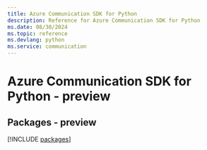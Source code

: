 ```yaml
---
title: Azure Communication SDK for Python
description: Reference for Azure Communication SDK for Python
ms.date: 08/30/2024
ms.topic: reference
ms.devlang: python
ms.service: communication
---
```

# Azure Communication SDK for Python - preview
## Packages - preview
[!INCLUDE [packages](communication-index.md)]